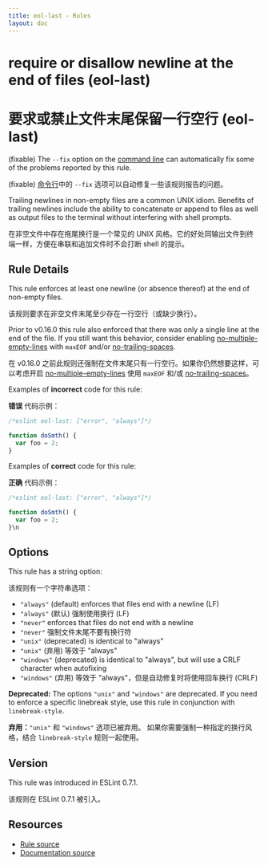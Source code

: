 ```yaml
---
title: eol-last - Rules
layout: doc
---
```

<!-- Note: No pull requests accepted for this file. See README.md in the root directory for details. -->

# require or disallow newline at the end of files (eol-last)

# 要求或禁止文件末尾保留一行空行 (eol-last)

(fixable) The `--fix` option on the [command line](../user-guide/command-line-interface#fix) can automatically fix some of the problems reported by this rule.

(fixable) [命令行](../user-guide/command-line-interface#fix)中的 `--fix` 选项可以自动修复一些该规则报告的问题。

Trailing newlines in non-empty files are a common UNIX idiom. Benefits of
trailing newlines include the ability to concatenate or append to files as well
as output files to the terminal without interfering with shell prompts.

在非空文件中存在拖尾换行是一个常见的 UNIX 风格。它的好处同输出文件到终端一样，方便在串联和追加文件时不会打断 shell 的提示。

## Rule Details

This rule enforces at least one newline (or absence thereof) at the end
of non-empty files.

该规则要求在非空文件末尾至少存在一行空行（或缺少换行）。

Prior to v0.16.0 this rule also enforced that there was only a single line at
the end of the file. If you still want this behavior, consider enabling
[no-multiple-empty-lines](no-multiple-empty-lines) with `maxEOF` and/or
[no-trailing-spaces](no-trailing-spaces).

在 v0.16.0 之前此规则还强制在文件末尾只有一行空行。如果你仍然想要这样，可以考虑开启 [no-multiple-empty-lines](no-multiple-empty-lines) 使用 `maxEOF` 和/或 [no-trailing-spaces](no-trailing-spaces)。

Examples of **incorrect** code for this rule:

**错误** 代码示例：

```js
/*eslint eol-last: ["error", "always"]*/

function doSmth() {
  var foo = 2;
}
```

Examples of **correct** code for this rule:

**正确** 代码示例：

```js
/*eslint eol-last: ["error", "always"]*/

function doSmth() {
  var foo = 2;
}\n
```

## Options

This rule has a string option:

该规则有一个字符串选项：

* `"always"` (default) enforces that files end with a newline (LF)
* `"always"` (默认) 强制使用换行 (LF)
* `"never"` enforces that files do not end with a newline
* `"never"` 强制文件末尾不要有换行符
* `"unix"` (deprecated) is identical to "always"
* `"unix"` (弃用) 等效于 "always"
* `"windows"` (deprecated) is identical to "always", but will use a CRLF character when autofixing
* `"windows"` (弃用) 等效于 "always"，但是自动修复时将使用回车换行 (CRLF)

**Deprecated:** The options `"unix"` and `"windows"` are deprecated. If you need to enforce a specific linebreak style, use this rule in conjunction with `linebreak-style`.

**弃用：**`"unix"` 和 `"windows"` 选项已被弃用。 如果你需要强制一种指定的换行风格，结合 `linebreak-style` 规则一起使用。

## Version

This rule was introduced in ESLint 0.7.1.

该规则在 ESLint 0.7.1 被引入。

## Resources

* [Rule source](https://github.com/eslint/eslint/tree/master/lib/rules/eol-last.js)
* [Documentation source](https://github.com/eslint/eslint/tree/master/docs/rules/eol-last.md)
